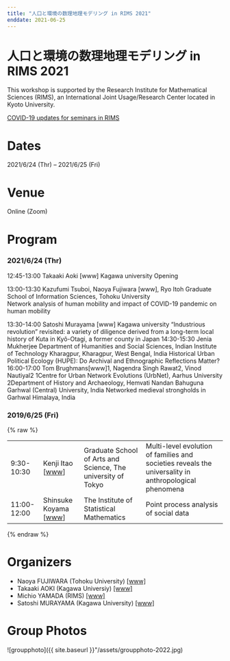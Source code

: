 ```yaml
---
title: "人口と環境の数理地理モデリング in RIMS 2021"
enddate: 2021-06-25
---
```


# 人口と環境の数理地理モデリング in RIMS 2021

This workshop is supported by the  Research  Institute  for  Mathematical  Sciences (RIMS), an  International Joint Usage/Research Center located in Kyoto University.

<a href="https://www.kurims.kyoto-u.ac.jp/kyoten/ja/covid-19.html" target="_blank">COVID-19 updates for seminars in RIMS</a>

# Dates 
2021/6/24 (Thr) – 2021/6/25 (Fri)

# Venue 
Online (Zoom)

# Program
### 2021/6/24 (Thr)
12:45-13:00	Takaaki Aoki [www]	Kagawa university	Opening

13:00-13:30	Kazufumi Tsuboi, Naoya Fujiwara [www], Ryo Itoh	Graduate School of Information Sciences, Tohoku University	
Network analysis of human mobility and impact of COVID-19 pandemic on human mobility

13:30-14:00	Satoshi Murayama [www]	Kagawa university	“Industrious revolution” revisited: a variety of diligence derived from a long-term local history of Kuta in Kyô-Otagi, a former county in Japan
14:30-15:30	Jenia Mukherjee	Department of Humanities and Social Sciences, Indian Institute of Technology Kharagpur, Kharagpur, West Bengal, India	Historical Urban Political Ecology (HUPE): Do Archival and Ethnographic Reflections Matter?
16:00-17:00	Tom Brughmans[www]1, Nagendra Singh Rawat2, Vinod Nautiyal2	1Centre for Urban Network Evolutions (UrbNet), Aarhus University
2Department of History and Archaeology, Hemvati Nandan Bahuguna Garhwal (Central) University, India	Networked medieval strongholds in Garhwal Himalaya, India



### 2019/6/25 (Fri)

{% raw %}
<table>
            <tr>
              <td>9:30-10:30</td>
              <td>Kenji Itao [<a href="http://chaos.c.u-tokyo.ac.jp/index_j.html">www</a>]</td>
              <td>Graduate School of Arts and Science, The university of Tokyo</td>
              <td>Multi-level evolution of families and societies reveals the universality in anthropological phenomena</td>
            </tr>
            <tr>
              <td>11:00-12:00</td>
              <td>Shinsuke Koyama [<a href="https://researchmap.jp/read0111335?lang=en">www</a>]</td>
              <td>The Institute of Statistical Mathematics</td>
              <td>Point process analysis of social data</td>
            </tr>
</table>

{% endraw %}

# Organizers
- Naoya FUJIWARA (Tohoku University) [[www]](https://www.is.tohoku.ac.jp/jp/laboratory/list_dept/c10.html)
- Takaaki AOKI (Kagawa Universiy) [[www]](http://www.ed.kagawa-u.ac.jp/~aoki/)
- Michio YAMADA (RIMS) [[www]](http://www.kurims.kyoto-u.ac.jp/en/list/YAMADA,%20Michio.html)
- Satoshi MURAYAMA (Kagawa University) [[www]](http://www.ed.kagawa-u.ac.jp/~aoki/)


# Group Photos
![groupphoto]({{ site.baseurl }}"/assets/groupphoto-2022.jpg)